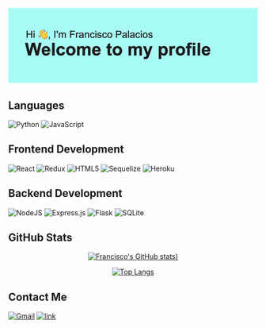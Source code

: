 <!--  <h1 align="center">My name is Francisco Palacios</h1>
 <h2 align="center"> 👋 Welcome to my profile! 👋</h2> 
 -->
![Header](https://github.com/Fpalacios153/Fpalacios153/blob/main/header.png?raw=true)

## Languages
![Python](https://img.shields.io/badge/python-3670A0?style=for-the-badge&logo=python&logoColor=ffdd54)
![JavaScript](https://img.shields.io/badge/javascript-%23323330.svg?style=for-the-badge&logo=javascript&logoColor=%23F7DF1E)
## Frontend Development
![React](https://img.shields.io/badge/react-%2320232a.svg?style=for-the-badge&logo=react&logoColor=%2361DAFB)
![Redux](https://img.shields.io/badge/redux-%23593d88.svg?style=for-the-badge&logo=redux&logoColor=white)
![HTML5](https://img.shields.io/badge/html5-%23E34F26.svg?style=for-the-badge&logo=html5&logoColor=white)
![Sequelize](https://img.shields.io/badge/Sequelize-52B0E7?style=for-the-badge&logo=Sequelize&logoColor=white)
![Heroku](https://img.shields.io/badge/heroku-%23430098.svg?style=for-the-badge&logo=heroku&logoColor=white)

## Backend Development 
![NodeJS](https://img.shields.io/badge/node.js-6DA55F?style=for-the-badge&logo=node.js&logoColor=white)
![Express.js](https://img.shields.io/badge/express.js-%23404d59.svg?style=for-the-badge&logo=express&logoColor=%2361DAFB)
![Flask](https://img.shields.io/badge/flask-%23000.svg?style=for-the-badge&logo=flask&logoColor=white)
![SQLite](https://img.shields.io/badge/sqlite-%2307405e.svg?style=for-the-badge&logo=sqlite&logoColor=white)
## GitHub Stats
<div align="center">
 
[![Francisco's GitHub stats](https://github-readme-stats.vercel.app/api?username=Fpalacios153&theme=radical))](https://github.com/Fpalacios153/github-readme-stats)
 
[![Top Langs](https://github-readme-stats.vercel.app/api/top-langs/?username=Fpalacios153&layout=compact&theme=radical)](https://github.com/Fpalacios153/github-readme-stats)
</div>


## Contact Me 
[![Gmail](https://img.shields.io/badge/Gmail-D14836?style=for-the-badge&logo=gmail&logoColor=white)](mailto:francisco.palacios.jav@gmail.com)
[![link](https://img.shields.io/badge/LinkedIn-0077B5?style=for-the-badge&logo=linkedin&logoColor=white)](https://www.linkedin.com/in/francisco-palacios-783619253/)






<!--
**Fpalacios153/Fpalacios153** is a ✨ _special_ ✨ repository because its `README.md` (this file) appears on your GitHub profile.

Here are some ideas to get you started:



- 🔭 I’m currently working on ...
- 🌱 I’m currently learning ...
- 👯 I’m looking to collaborate on ...
- 🤔 I’m looking for help with ...
- 💬 Ask me about ...
- 📫 How to reach me: ...
- 😄 Pronouns: ...
- ⚡ Fun fact: ...
-->
[LinkedInpic]: https://img.shields.io/badge/LinkedIn-0077B5?style=for-the-badge&logo=linkedin&logoColor=white
[LinkedIn-url]:  https://www.linkedin.com/in/francisco-palacios-783619253/
